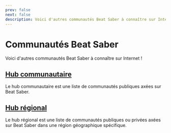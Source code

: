 ```yaml
---
prev: false
next: false
description: Voici d'autres communautés Beat Saber à connaître sur Internet !
---
```


# Communautés Beat Saber

Voici d'autres communautés Beat Saber à connaître sur Internet !

## [Hub communautaire](./community-hub.md)

Le hub communautaire est une liste de communautés publiques axées sur Beat Saber.

## [Hub régional](./regional-hub.md)

Le hub régional est une liste de communautés publiques ou privées axées sur Beat Saber dans une région géographique spécifique.
